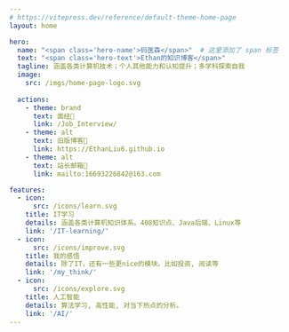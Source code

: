 ```yaml
---
# https://vitepress.dev/reference/default-theme-home-page
layout: home

hero:
  name: "<span class='hero-name'>码医森</span>"  # 这里添加了 span 标签
  text: "<span class='hero-text'>Ethan的知识博客</span>"
  tagline: 涵盖各类计算机技术；个人其他能力和认知提升；多学科探索自我
  image:
    src: /imgs/home-page-logo.svg
  
  actions:
    - theme: brand
      text: 面经🔎
      link: /Job_Interview/
    - theme: alt
      text: 旧版博客📔
      link: https://EthanLiu6.github.io 
    - theme: alt
      text: 站长邮箱📮
      link: mailto:16693226842@163.com

features:
  - icon:
      src: /icons/learn.svg
    title: IT学习
    details: 涵盖各类计算机知识体系。408知识点、Java后端、Linux等
    link: '/IT-learning/'
  - icon: 
      src: /icons/improve.svg
    title: 我的感悟
    details: 除了IT，还有一些更nice的模块。比如投资, 阅读等
    link: '/my_think/'
  - icon: 
      src: /icons/explore.svg
    title: 人工智能
    details: 算法学习, 高性能, 对当下热点的分析。
    link: '/AI/'
---
```


<style>
:root {
  --vp-home-hero-name-color: transparent;
  --vp-home-hero-name-background: -webkit-linear-gradient(120deg, #bd34fe 30%, #41d1ff);

  --vp-home-hero-image-background-image: linear-gradient(-45deg, #bd34fe 50%, #47caff 50%);
  --vp-home-hero-image-filter: blur(44px);
}

@media (min-width: 640px) {
  :root {
    --vp-home-hero-image-filter: blur(56px);
  }
}

@media (min-width: 960px) {
  :root {
    --vp-home-hero-image-filter: blur(68px);
  }
}
</style>

